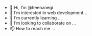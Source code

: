 - 👋 Hi, I’m @heenanegi
- 👀 I’m interested in web development...
- 🌱 I’m currently learning ...
- 💞️ I’m looking to collaborate on ...
- 📫 How to reach me ...

<!---
heenanegi/heenanegi is a ✨ special ✨ repository because its `README.md` (this file) appears on your GitHub profile.
You can click the Preview link to take a look at your changes.
--->
